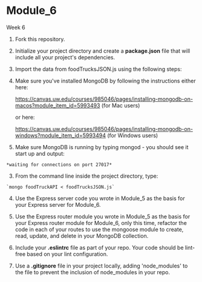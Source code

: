 # Module_6

Week 6

1. Fork this repository.

2. Initialize your project directory and create a **package.json** file that will include all your project's dependencies.

3. Import the data from foodTrucksJSON.js using the following steps:

  1. Make sure you've installed MongoDB by following the instructions either here: 

     https://canvas.uw.edu/courses/985046/pages/installing-mongodb-on-macos?module_item_id=5993493  (for Mac users)

     or here: 

     https://canvas.uw.edu/courses/985046/pages/installing-mongodb-on-windows?module_item_id=5993494 (for Windows users)

  2. Make sure MongoDB is running by typing mongod - you should see it start up and output:
  
    *waiting for connections on port 27017*

  3. From the command line inside the project directory, type:
  
    `mongo foodTruckAPI < foodTrucksJSON.js`

4. Use the Express server code you wrote in Module_5 as the basis for your Express server for Module_6.

5. Use the Express router module you wrote in Module_5 as the basis for your Express router module for Module_6, only this time, refactor the code in each of your routes to use the mongoose module to create, read, update, and delete in your MongoDB collection.

6. Include your **.eslintrc** file as part of your repo. Your code should be lint-free based on your lint configuration.

7. Use a **.gitignore** file in your project locally, adding 'node_modules' to the file to prevent the inclusion of node_modules in your repo.
